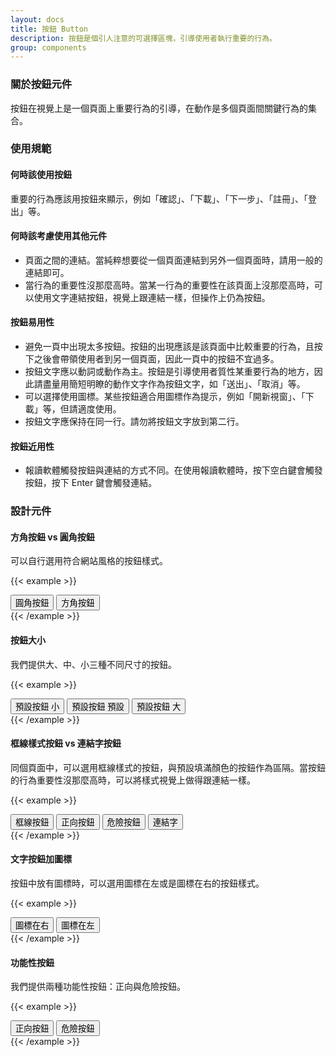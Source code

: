 ```yaml
---
layout: docs
title: 按鈕 Button
description: 按鈕是個引人注意的可選擇區塊，引導使用者執行重要的行為。
group: components
---
```


### 關於按鈕元件

按鈕在視覺上是一個頁面上重要行為的引導，在動作是多個頁面間關鍵行為的集合。

### 使用規範

#### 何時該使用按鈕

重要的行為應該用按鈕來顯示，例如「確認」、「下載」、「下一步」、「註冊」、「登出」等。

#### 何時該考慮使用其他元件
- 頁面之間的連結。當純粹想要從一個頁面連結到另外一個頁面時，請用一般的連結即可。
- 當行為的重要性沒那麼高時。當某一行為的重要性在該頁面上沒那麼高時，可以使用文字連結按鈕，視覺上跟連結一樣，但操作上仍為按鈕。

#### 按鈕易用性
- 避免一頁中出現太多按鈕。按鈕的出現應該是該頁面中比較重要的行為，且按下之後會帶領使用者到另一個頁面，因此一頁中的按鈕不宜過多。
- 按鈕文字應以動詞或動作為主。按鈕是引導使用者質性某重要行為的地方，因此請盡量用簡短明瞭的動作文字作為按鈕文字，如「送出」、「取消」等。
- 可以選擇使用圖標。某些按鈕適合用圖標作為提示，例如「開新視窗」、「下載」等，但請適度使用。
- 按鈕文字應保持在同一行。請勿將按鈕文字放到第二行。

#### 按鈕近用性
- 報讀軟體觸發按鈕與連結的方式不同。在使用報讀軟體時，按下空白鍵會觸發按鈕，按下 Enter 鍵會觸發連結。

### 設計元件

#### 方角按鈕 vs 圓角按鈕

可以自行選用符合網站風格的按鈕樣式。

{{< example >}}
<div class="row text-center">
  <div class="col">
    <button type="button" class="btn btn-brand">圓角按鈕</button>
    <button type="button" class="btn rounded-0 btn-brand">方角按鈕</button>
  </div>
</div>
{{< /example >}}

#### 按鈕大小

我們提供大、中、小三種不同尺寸的按鈕。

{{< example >}}
<div class="row text-center">
  <div class="col">
    <button type="button" class="btn btn-brand btn-sm">預設按鈕 小</button>
    <button type="button" class="btn btn-brand">預設按鈕 預設</button>
    <button type="button" class="btn btn-brand btn-lg">預設按鈕 大</button>
  </div>
</div>
{{< /example >}}

#### 框線樣式按鈕  vs 連結字按鈕

同個頁面中，可以選用框線樣式的按鈕，與預設填滿顏色的按鈕作為區隔。當按鈕的行為重要性沒那麼高時，可以將樣式視覺上做得跟連結一樣。

{{< example >}}
<div class="row text-center">
  <div class="col">
    <button type="button" class="btn btn-outline-brand">框線按鈕</button>
    <button type="button" class="btn btn-outline-positive">正向按鈕</button>
    <button type="button" class="btn btn-outline-negative">危險按鈕</button>
    <button type="button" class="btn btn-link">連結字</button>
  </div>
</div>
{{< /example >}}

#### 文字按鈕加圖標

按鈕中放有圖標時，可以選用圖標在左或是圖標在右的按鈕樣式。

{{< example >}}
<div class="row text-center">
  <div class="col">
    <button type="button" class="btn btn-brand">圖標在右<i class="bi bi-arrow-counterclockwise"></i></button>
    <button type="button" class="btn btn-brand"><i class="bi bi-arrow-counterclockwise"></i>圖標在左</button>
  </div>
</div>
{{< /example >}}

#### 功能性按鈕

我們提供兩種功能性按鈕：正向與危險按鈕。

{{< example >}}
<div class="row text-center">
  <div class="col">
    <button type="button" class="btn btn-positive">正向按鈕</button>
    <button type="button" class="btn btn-negative">危險按鈕</button>
  </div>
</div>
{{< /example >}}